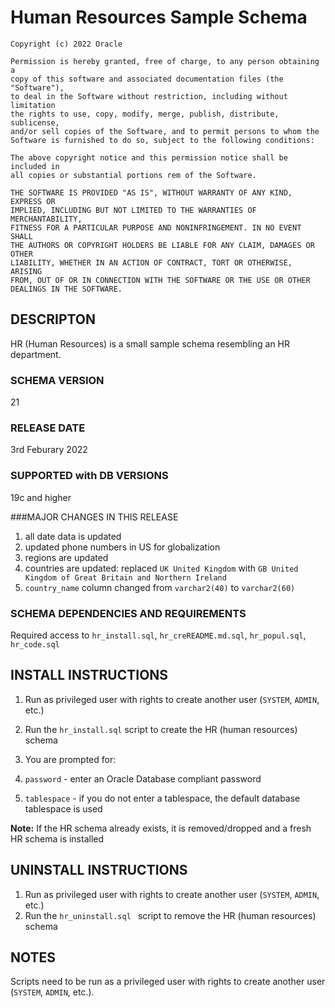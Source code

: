 # Human Resources Sample Schema


```
Copyright (c) 2022 Oracle

Permission is hereby granted, free of charge, to any person obtaining a
copy of this software and associated documentation files (the "Software"),
to deal in the Software without restriction, including without limitation
the rights to use, copy, modify, merge, publish, distribute, sublicense,
and/or sell copies of the Software, and to permit persons to whom the
Software is furnished to do so, subject to the following conditions:

The above copyright notice and this permission notice shall be included in
all copies or substantial portions rem of the Software.

THE SOFTWARE IS PROVIDED "AS IS", WITHOUT WARRANTY OF ANY KIND, EXPRESS OR
IMPLIED, INCLUDING BUT NOT LIMITED TO THE WARRANTIES OF MERCHANTABILITY,
FITNESS FOR A PARTICULAR PURPOSE AND NONINFRINGEMENT. IN NO EVENT SHALL
THE AUTHORS OR COPYRIGHT HOLDERS BE LIABLE FOR ANY CLAIM, DAMAGES OR OTHER
LIABILITY, WHETHER IN AN ACTION OF CONTRACT, TORT OR OTHERWISE, ARISING 
FROM, OUT OF OR IN CONNECTION WITH THE SOFTWARE OR THE USE OR OTHER 
DEALINGS IN THE SOFTWARE.
```

## DESCRIPTON

HR (Human Resources) is a small sample schema resembling an HR department.

### SCHEMA VERSION

21

### RELEASE DATE

3rd Feburary 2022

### SUPPORTED with DB VERSIONS

19c and higher

###MAJOR CHANGES IN THIS RELEASE

1. all date data is updated
2. updated phone numbers in US for globalization
3. regions are updated
4. countries are updated: replaced `UK United Kingdom` with `GB United Kingdom of Great Britain and Northern Ireland`
5. `country_name` column changed from `varchar2(40)` to `varchar2(60) `

### SCHEMA DEPENDENCIES AND REQUIREMENTS
 Required access to `hr_install.sql`, `hr_creREADME.md.sql`, `hr_popul.sql`, `hr_code.sql`

## INSTALL INSTRUCTIONS
1. Run as privileged user with rights to create another user (`SYSTEM`, `ADMIN`, etc.)
2. Run the `hr_install.sql` script to create the HR (human resources) schema
3. You are prompted for:

  1. `password` - enter an Oracle Database compliant password
  2. `tablespace` - if you do not enter a tablespace, the default database tablespace is used

**Note:** If the HR schema already exists, it is removed/dropped and 
        a fresh HR schema is installed

## UNINSTALL INSTRUCTIONS

1. Run as privileged user with rights to create another user (`SYSTEM`, `ADMIN`, etc.)
2. Run the `hr_uninstall.sql ` script to remove the HR (human resources) schema

## NOTES
Scripts need to be run as a privileged user with rights to create another user (`SYSTEM`, `ADMIN`, etc.).
